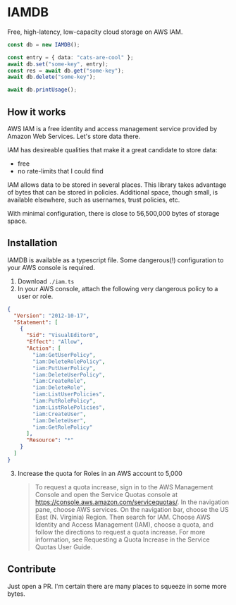 # IAMDB

Free, high-latency, low-capacity cloud storage on AWS IAM.

```typescript
const db = new IAMDB();

const entry = { data: "cats-are-cool" };
await db.set("some-key", entry);
const res = await db.get("some-key");
await db.delete("some-key");

await db.printUsage();
```

## How it works

AWS IAM is a free identity and access management service provided by Amazon Web Services. Let's store data there.

IAM has desireable qualities that make it a great candidate to store data:

- free
- no rate-limits that I could find

IAM allows data to be stored in several places. This library takes advantage of bytes that can be stored in policies. Additional space, though small, is available elsewhere, such as usernames, trust policies, etc.

With minimal configuration, there is close to 56,500,000 bytes of storage space.

## Installation

IAMDB is available as a typescript file. Some dangerous(!) configuration to your AWS console is required.

1. Download `./iam.ts`
2. In your AWS console, attach the following very dangerous policy to a user or role.

```json
{
  "Version": "2012-10-17",
  "Statement": [
    {
      "Sid": "VisualEditor0",
      "Effect": "Allow",
      "Action": [
        "iam:GetUserPolicy",
        "iam:DeleteRolePolicy",
        "iam:PutUserPolicy",
        "iam:DeleteUserPolicy",
        "iam:CreateRole",
        "iam:DeleteRole",
        "iam:ListUserPolicies",
        "iam:PutRolePolicy",
        "iam:ListRolePolicies",
        "iam:CreateUser",
        "iam:DeleteUser",
        "iam:GetRolePolicy"
      ],
      "Resource": "*"
    }
  ]
}
```

3. Increase the quota for Roles in an AWS account to 5,000
   > To request a quota increase, sign in to the AWS Management Console and open the Service Quotas console at https://console.aws.amazon.com/servicequotas/. In the navigation pane, choose AWS services. On the navigation bar, choose the US East (N. Virginia) Region. Then search for IAM. Choose AWS Identity and Access Management (IAM), choose a quota, and follow the directions to request a quota increase. For more information, see Requesting a Quota Increase in the Service Quotas User Guide.

## Contribute

Just open a PR. I'm certain there are many places to squeeze in some more bytes.
